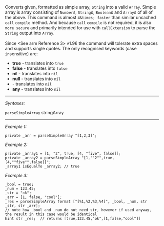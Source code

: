 Converts given, formatted as simple array, `String` into a valid `Array`. Simple array is array consisting of `Number`s, `String`s, `Boolean`s and `Array`s of all of the above.
This command is almost `4&times; faster` than similar uncached `call` `compile` method. And because `call` `compile` is not required, it is also `more secure` and primarily intended for use with `callExtension` to parse the `String` output into `Array`.<br>
<br>
Since <See arm Reference 3> v1.96 the command will tolerate extra spaces and supports single quotes. The only recognised keywords (case `in`sensitive) are:
* **true** - translates into `true`
* **false** - translates into `false`
* **nil** - translates into `nil`
* **null** - translates into `nil`
* **<null>** - translates into `nil`
* **any** - translates into `nil`


---
*Syntaxes:*

`parseSimpleArray` stringArray

---
*Example 1:*

```sqf
private _arr = parseSimpleArray "[1,2,3]";
```

*Example 2:*

```sqf
private _array1 = [1, "2", true, [4, "five", false]];
private _array2 = parseSimpleArray "[1,""2"",true,[4,""five"",false]]";
_array1 isEqualTo _array2; // true
```

*Example 3:*

```sqf
_bool = true;
_num = 123.45;
_str = "ok";
_arr = [1, false, "cool"];
_res = parseSimpleArray format ["[%1,%2,%3,%4]", _bool, _num, str _str, str _arr];
// note how _bool and _num do not need str, however if used anyway, the result in this case would be identical
hint str _res;  // returns [true,123.45,"ok",[1,false,"cool"]]
```